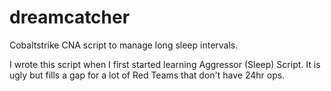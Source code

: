 # dreamcatcher
Cobaltstrike CNA script to manage long sleep intervals.

I wrote this script when I first started learning Aggressor (Sleep) Script. It is ugly but fills a gap for a lot of Red Teams that don't have 24hr ops.
